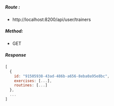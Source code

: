 ##### Route :  
 - http://localhost:8200/api/user/trainers

##### Method:
 - GET

##### Response

```js
[
  {
    id: "91505938-43ad-486b-a656-8eba0a95e8bc",
    exercises: [...],
    routines: [...]
  },
  ...
]
```
